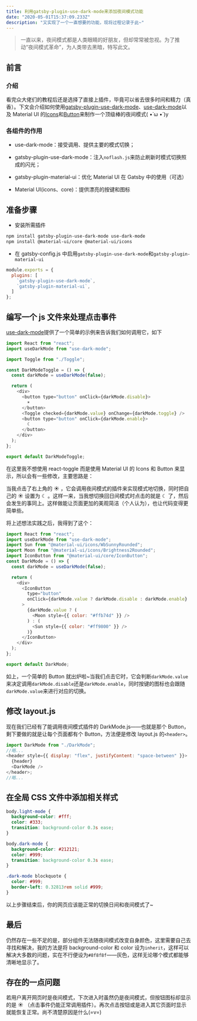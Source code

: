 ```yaml
---
title: 利用gatsby-plugin-use-dark-mode来添加夜间模式功能
date: "2020-05-01T15:37:09.233Z"
description: "又实现了一个一直想要的功能，现将过程记录于此~"
---
```


> 一直以来，夜间模式都是人类眼睛的好朋友，但却常常被忽视。为了推动“夜间模式革命”，为人类带去黑暗，特写此文。

## 前言

### 介绍

看完众大佬们的教程后还是选择了直接上插件，毕竟可以省去很多时间和精力（真香）。下文会介绍如何使用[gatsby-plugin-use-dark-mode](https://www.gatsbyjs.cn/packages/gatsby-plugin-use-dark-mode/?=dark)、[use-dark-mode](https://github.com/donavon/use-dark-mode)以及 Material UI 的[Icons](https://material-ui.com/zh/components/icons/)和[Button](https://material-ui.com/zh/components/buttons/)来制作一个顶级棒的夜间模式( •̀ ω •́ )y

### 各组件的作用

- use-dark-mode：接受调用、提供主要的模式切换；

- gatsby-plugin-use-dark-mode：注入`noflash.js`来防止刷新时模式切换照成的闪光；

- gatsby-plugin-material-ui：优化 Material UI 在 Gatsby 中的使用（可选）

- Material UI(icons、core)：提供漂亮的按键和图标

## 准备步骤

- 安装所需插件

```bash
npm install gatsby-plugin-use-dark-mode use-dark-mode
npm install @material-ui/core @material-ui/icons
```

- 在 gatsby-config.js 中启用`gatsby-plugin-use-dark-mode`和`gatsby-plugin-material-ui`

```js
module.exports = {
  plugins: [
    `gatsby-plugin-use-dark-mode`,
    `gatsby-plugin-material-ui`,
  ]
};
```

## 编写一个 js 文件来处理点击事件

[use-dark-mode](https://github.com/donavon/use-dark-mode#readme)提供了一个简单的示例来告诉我们如何调用它，如下

```js
import React from "react";
import useDarkMode from "use-dark-mode";

import Toggle from "./Toggle";

const DarkModeToggle = () => {
  const darkMode = useDarkMode(false);

  return (
    <div>
      <button type="button" onClick={darkMode.disable}>
        ☀
      </button>
      <Toggle checked={darkMode.value} onChange={darkMode.toggle} />
      <button type="button" onClick={darkMode.enable}>
        ☾
      </button>
    </div>
  );
};

export default DarkModeToggle;
```

在这里我不想使用 react-toggle 而是使用 Material UI 的 Icons 和 Button 来显示，所以会有一些修改，主要思路是：

当我点击了右上角的 ☀ ，它会调用夜间模式的插件来实现模式地切换，同时把自己的 ☀ 设置为 ☾ 。这样一来，当我想切换回日间模式时点击的就是 ☾ 了，然后会发生的事同上。这样做能让页面更加的美观简洁（个人认为），也让代码变得更简单些。

将上述想法实践之后，我得到了这个：

```js
import React from "react";
import useDarkMode from "use-dark-mode";
import Sun from "@material-ui/icons/WbSunnyRounded";
import Moon from "@material-ui/icons/Brightness2Rounded";
import IconButton from "@material-ui/core/IconButton";
const DarkMode = () => {
  const darkMode = useDarkMode(false);

  return (
    <div>
      <IconButton
        type="button"
        onClick={darkMode.value ? darkMode.disable : darkMode.enable}
      >
        {darkMode.value ? (
          <Moon style={{ color: "#ffb74d" }} />
        ) : (
          <Sun style={{ color: "#ff9800" }} />
        )}
      </IconButton>
    </div>
  );
};

export default DarkMode;
```

如上，一个简单的 Button 就出炉啦~当我们点击它时，它会判断`darkMode.value`来决定调用`darkMode.disable`还是`darkMode.enable`，同时按键的图标也会跟随`darkMode.value`来进行对应的切换。

## 修改 layout.js

现在我们已经有了能调用夜间模式插件的 DarkMode.js——也就是那个 Button，剩下要做的就是让每个页面都有个 Button，方法便是修改 layout.js 的`<header>`。

```js
import DarkMode from "./DarkMode";
//略...
<header style={{ display: "flex", justifyContent: "space-between" }}>
  {header}
  <DarkMode />
</header>;
//略...
```

## 在全局 CSS 文件中添加相关样式

```css
body.light-mode {
  background-color: #fff;
  color: #333;
  transition: background-color 0.3s ease;
}

body.dark-mode {
  background-color: #212121;
  color: #999;
  transition: background-color 0.3s ease;
}

.dark-mode blockquote {
  color: #999;
  border-left: 0.32813rem solid #999;
}
```

以上步骤结束后，你的网页应该能正常的切换日间和夜间模式了~

## 最后

仍然存在一些不足的是，部分组件无法随夜间模式改变自身颜色，这里需要自己去寻找和解决，我的方法是将 background-color 和 color 设为`inherit`，这样可以解决大多数的问题，实在不行便设为`#8f8f8f`——灰色，这样无论哪个模式都能够清晰地显示了。

## 存在的一点问题

若用户离开网页时是夜间模式，下次进入时虽然仍是夜间模式，但按钮图标却显示的是 ☀ （点击事件仍能正常调用插件）。再次点击按钮或是进入其它页面时显示就能恢复正常。尚不清楚原因是什么(=v=)
